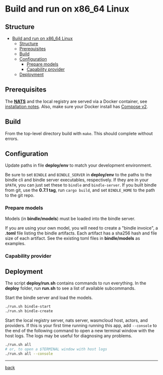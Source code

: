 # Build and run on x86_64 Linux

## Structure

- [Build and run on x86\_64 Linux](#build-and-run-on-x86_64-linux)
  - [Structure](#structure)
  - [Prerequisites](#prerequisites)
  - [Build](#build)
  - [Configuration](#configuration)
    - [Prepare models](#prepare-models)
    - [Capability provider](#capability-provider)
  - [Deployment](#deployment)

## Prerequisites

The [**NATS**](https://nats.io/) and the local registry are served via a Docker container, see [installation notes](https://wasmcloud.dev/overview/installation/install-with-docker/). Also, make sure your Docker install has [Compose v2](https://docs.docker.com/compose/cli-command/#installing-compose-v2).

## Build

From the top-level directory build with `make`. This should complete without errors.

## Configuration

Update paths in file **deploy/env** to match your development environment.

Be sure to set `BINDLE` and `BINDLE_SERVER` in **deploy/env** to the paths to the bindle cli
and bindle server executables, respectively. If they are in your `$PATH`,
you can just set these to `bindle` and `bindle-server`. If you built
bindle from git, use the __0.7.1 tag__, run `cargo build`, and set
`BINDLE_HOME` to the path to the git repo.

### Prepare models

Models (in **bindle/models**) must be loaded into the bindle server.

If you are using your own model, you will need to create a "bindle invoice", a **.toml** file listing the bindle artifacts. Each artifact has a sha256 hash and file size of each artifact. See the existing toml files in **bindle/models** as examples.

### Capability provider

## Deployment

The script **deploy/run.sh** contains commands to run everything. In the
**deploy** folder, run **run.sh** to see a list of available subcommands.

Start the bindle server and load the models.

```bash
./run.sh bindle-start
./run.sh bindle-create
```

Start the local registry server, nats server, wasmcloud host,
actors, and providers. If this is your first time running running this
app, add `--console` to the end of the following command to open a new
terminal window with the host logs. The logs may be useful for
diagnosing any problems.

```bash
./run.sh all
# or, to open a $TERMINAL window with host logs
./run.sh all --console
```

* * *
[back](./)
